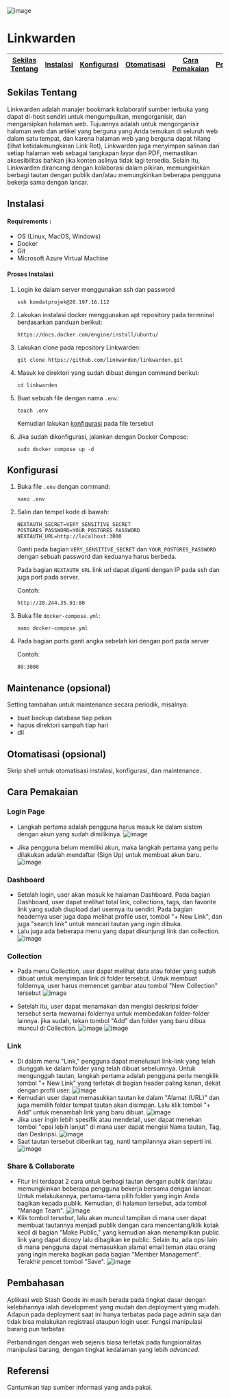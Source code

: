 ![image](https://github.com/rad3nz/mamo-komdat/assets/133312076/5214805f-ec44-4216-be7f-55705b59ae2e)

# Linkwarden

[Sekilas Tentang](#sekilas-tentang) | [Instalasi](#instalasi) | [Konfigurasi](#konfigurasi) | [Otomatisasi](#otomatisasi) | [Cara Pemakaian](#cara-pemakaian) | [Pembahasan](#pembahasan) | [Referensi](#referensi)
:---:|:---:|:---:|:---:|:---:|:---:|:---:

## Sekilas Tentang
Linkwarden adalah manajer bookmark kolaboratif sumber terbuka yang dapat di-host sendiri untuk mengumpulkan, mengorganisir, dan mengarsipkan halaman web. Tujuannya adalah untuk mengorganisir halaman web dan artikel yang berguna yang Anda temukan di seluruh web dalam satu tempat, dan karena halaman web yang berguna dapat hilang (lihat ketidakmungkinan Link Rot), Linkwarden juga menyimpan salinan dari setiap halaman web sebagai tangkapan layar dan PDF, memastikan aksesibilitas bahkan jika konten aslinya tidak lagi tersedia. Selain itu, Linkwarden dirancang dengan kolaborasi dalam pikiran, memungkinkan berbagi tautan dengan publik dan/atau memungkinkan beberapa pengguna bekerja sama dengan lancar.

## Instalasi

#### Requirements :
- OS (Linux, MacOS, Windows)
- Docker
- Git
- Microsoft Azure Virtual Machine

#### Proses Instalasi
1. Login ke dalam server menggunakan ssh dan password
   ```
   ssh komdatprojek@20.197.16.112
   ```
   
2. Lakukan instalasi docker menggunakan apt repository pada termninal
   berdasarkan panduan berikut:
   ```
   https://docs.docker.com/engine/install/ubuntu/
   ```
   
3. Lakukan clone pada repository Linkwarden:
   ```
   git clone https://github.com/linkwarden/linkwarden.git
   ```
   
4. Masuk ke direktori yang sudah dibuat dengan command berikut:
   ```
   cd linkwarden
   ```
   
5. Buat sebuah file dengan nama `.env`:
   ```
   touch .env
   ```
   Kemudian lakukan [konfigurasi](https://github.com/rad3nz/mamo-komdat/blob/main/README.md#konfigurasi) pada file tersebut
   

7. Jika sudah dikonfigurasi, jalankan dengan Docker Compose:
   ```
   sudo docker compose up -d
   ``` 


## Konfigurasi

1. Buka file `.env` dengan command:
   ```
   nano .env
   ```

2. Salin dan tempel kode di bawah:
   ```
   NEXTAUTH_SECRET=VERY_SENSITIVE_SECRET
   POSTGRES_PASSWORD=YOUR_POSTGRES_PASSWORD
   NEXTAUTH_URL=http://localhost:3000
   ```
   Ganti pada bagian `VERY_SENSITIVE_SECRET` dan `YOUR_POSTGRES_PASSWORD` dengan sebuah password dan keduanya harus berbeda.

   Pada bagian `NEXTAUTH_URL` link url dapat diganti dengan IP pada ssh dan juga port pada server.

   
   Contoh:
   ```
   http://20.244.35.91:80
   ```

4. Buka file `docker-compose.yml`:
   ```
   nano docker-compose.yml
   ```

5. Pada bagian ports ganti angka sebelah kiri dengan port pada server

   
   Contoh:
   ```
   80:3000
   ```
   

##  Maintenance (opsional)

Setting tambahan untuk maintenance secara periodik, misalnya:
- buat backup database tiap pekan
- hapus direktori sampah tiap hari
- dll


## Otomatisasi (opsional)

Skrip shell untuk otomatisasi instalasi, konfigurasi, dan maintenance.



## Cara Pemakaian
### Login Page
- Langkah pertama adalah pengguna harus masuk ke dalam sistem dengan akun yang sudah dimilikinya.
![image](https://github.com/rad3nz/mamo-komdat/assets/133312076/b44d6422-cef3-4a95-ba5b-5e58d1e9e59f)

- Jika pengguna belum memiliki akun, maka langkah pertama yang perlu dilakukan adalah mendaftar (Sign Up) untuk membuat akun baru.
![image](https://github.com/rad3nz/mamo-komdat/assets/133312076/045ae652-2c71-498c-8d3f-f7a6f60b829a)

### Dashboard
- Setelah login, user akan masuk ke halaman Dashboard. Pada bagian Dashboard, user dapat melihat total link, collections, tags, dan favorite link yang sudah diupload dari usernya itu sendiri. Pada bagian headernya user juga dapa melihat  profile user, tombol "+ New Link", dan juga "search link" untuk mencari tautan yang ingin dibuka.
- Lalu juga ada beberapa menu yang dapat dikunjungi link dan collection.
![image](https://github.com/rad3nz/mamo-komdat/assets/133312076/59a28f9b-2372-4d9c-89e0-6c3329702d4b)

### Collection
- Pada menu Collection, user dapat melihat data atau folder yang sudah dibuat untuk menyimpan link di folder tersebut.
Untuk membuat foldernya, user harus memencet gambar atau tombol "New Collection" tersebut
![image](https://github.com/rad3nz/mamo-komdat/assets/133312076/39528a6a-c08d-4561-8fdc-4529d5e23962)

- Setelah itu, user dapat menamakan dan mengisi deskripsi folder tersebut serta mewarnai foldernya untuk membedakan folder-folder lainnya.
jika sudah, tekan tombol "Add" dan folder yang baru dibua muncul di Collection.
![image](https://github.com/rad3nz/mamo-komdat/assets/133312076/059bad45-f832-4b76-b17a-601892c9949e)
![image](https://github.com/rad3nz/mamo-komdat/assets/133312076/962bcd7b-cdb3-4394-8f1b-d83126885ea4)

### Link
- Di dalam menu "Link," pengguna dapat menelusuri link-link yang telah diunggah ke dalam folder yang telah dibuat sebelumnya.
  Untuk mengunggah tautan, langkah pertama adalah pengguna perlu mengklik tombol "+ New Link" yang terletak di bagian header paling kanan, dekat dengan profil user.
![image](https://github.com/rad3nz/mamo-komdat/assets/133312076/5115e3fc-41d8-4dc8-9f2c-86a00f965c06)
- Kemudian user dapat memasukkan tautan ke dalam "Alamat (URL)" dan juga memilih folder tempat tautan akan disimpan. Lalu klik tombol "+ Add" untuk menambah link yang baru dibuat.
![image](https://github.com/rad3nz/mamo-komdat/assets/133312076/7dc787a5-01eb-414a-8e47-820cae56b4c3)
- Jika user ingin lebih spesifik atau mendetail, user dapat menekan tombol "opsi lebih lanjut" di mana user dapat mengisi Nama tautan, Tag, dan Deskripsi.
![image](https://github.com/rad3nz/mamo-komdat/assets/133312076/42257160-c1e1-4b79-9a6e-962b5e24cc95)
- Saat tautan tersebut diberikan tag, nanti tampilannya akan seperti ini.
![image](https://github.com/rad3nz/mamo-komdat/assets/133312076/73c55817-d310-449a-a8ec-10939c45e840)

### Share & Collaborate
- Fitur ini terdapat 2 cara untuk berbagi tautan dengan publik dan/atau memungkinkan beberapa pengguna bekerja bersama dengan lancar. Untuk melakukannya, pertama-tama pilih folder yang ingin Anda bagikan kepada publik. Kemudian, di halaman tersebut, ada tombol "Manage Team".
![image](https://github.com/rad3nz/mamo-komdat/assets/133312076/3b9fb02b-7b51-4404-86bd-fba95e60db4a)
- Klik tombol tersebut, lalu akan muncul tampilan di mana user dapat membuat tautannya menjadi publik dengan cara mencentang/klik kotak kecil di bagian "Make Public," yang kemudian akan menampilkan public link yang dapat dicopy lalu dibagikan ke public. Selain itu, ada opsi lain di mana pengguna dapat memasukkan alamat email teman atau orang yang ingin mereka bagikan pada bagian "Member Management". Terakhir pencet tombol "Save".
![image](https://github.com/rad3nz/mamo-komdat/assets/133312076/143df8e5-e96b-4726-aaff-fc3754130d05)



## Pembahasan

Aplikasi web Stash Goods ini masih berada pada tingkat dasar dengan kelebihannya ialah development yang mudah
dan deployment yang mudah. Adapun pada deployment saat ini hanya terbatas pada page admin saja dan tidak bisa
melakukan registrasi ataupun login user. Fungsi manipulasi barang pun terbatas

Perbandingan dengan web sejenis biasa terletak pada fungsionalitas manipulasi barang, dengan tingkat kedalaman yang lebih _advanced_.


## Referensi

Cantumkan tiap sumber informasi yang anda pakai.
